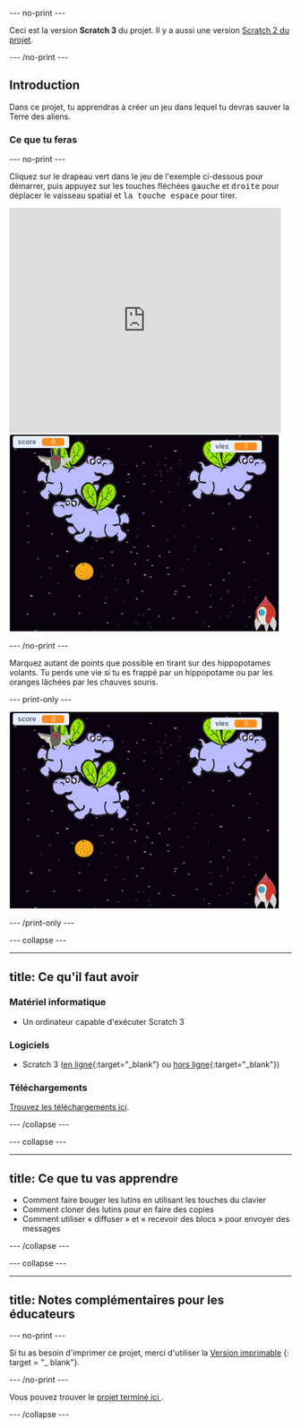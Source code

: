 \--- no-print \---

Ceci est la version **Scratch 3** du projet. Il y a aussi une version [Scratch 2 du projet](https://projects.raspberrypi.org/en/projects/clone-wars-scratch2).

\--- /no-print \---

## Introduction

Dans ce projet, tu apprendras à créer un jeu dans lequel tu devras sauver la Terre des aliens.

### Ce que tu feras

\--- no-print \---

Cliquez sur le drapeau vert dans le jeu de l'exemple ci-dessous pour démarrer, puis appuyez sur les touches fléchées <kbd>gauche</kbd> et <kbd>droite</kbd> pour déplacer le vaisseau spatial et <kbd>la touche espace</kbd> pour tirer.

<div class="scratch-preview">
  <iframe allowtransparency="true" width="485" height="402" src="https://scratch.mit.edu/projects/embed/276887163/?autostart=false" frameborder="0" scrolling="no"></iframe>
  <img src="images/showcase.png">
</div>

\--- /no-print \---

Marquez autant de points que possible en tirant sur des hippopotames volants. Tu perds une vie si tu es frappé par un hippopotame ou par les oranges lâchées par les chauves souris.

\--- print-only \---

![desc](images/showcase.png)

\--- /print-only \---

\--- collapse \---

* * *

## title: Ce qu'il faut avoir

### Matériel informatique

+ Un ordinateur capable d'exécuter Scratch 3

### Logiciels

+ Scratch 3 ([en ligne](https://rpf.io/scratchon){:target="_blank"} ou [hors ligne](https://rpf.io/scratchoff){:target="_blank"})

### Téléchargements

[Trouvez les téléchargements ici](http://rpf.io/p/en/clone-wars-go).

\--- /collapse \---

\--- collapse \---

* * *

## title: Ce que tu vas apprendre

+ Comment faire bouger les lutins en utilisant les touches du clavier
+ Comment cloner des lutins pour en faire des copies
+ Comment utiliser « diffuser » et « recevoir des blocs » pour envoyer des messages

\--- /collapse \---

\--- collapse \---

* * *

## title: Notes complémentaires pour les éducateurs

\--- no-print \---

Si tu as besoin d'imprimer ce projet, merci d'utiliser la [Version imprimable](https://projects.raspberrypi.org/en/projects/clone-wars/print) {: target = "_ blank"}.

\--- /no-print \---

Vous pouvez trouver le [ projet terminé ici ](http://rpf.io/p/en/clone-wars-get) .

\--- /collapse \---